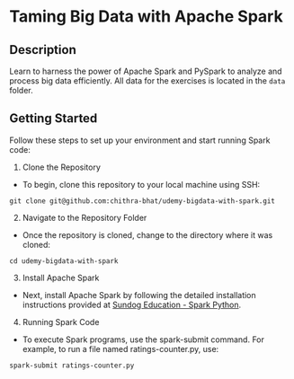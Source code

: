 # Taming Big Data with Apache Spark

## Description

Learn to harness the power of Apache Spark and PySpark to analyze and process big data efficiently. All data for the exercises is located in the `data` folder.

## Getting Started

Follow these steps to set up your environment and start running Spark code:

1. Clone the Repository
- To begin, clone this repository to your local machine using SSH:

```
git clone git@github.com:chithra-bhat/udemy-bigdata-with-spark.git
```

2. Navigate to the Repository Folder
- Once the repository is cloned, change to the directory where it was cloned:

```
cd udemy-bigdata-with-spark
```

3. Install Apache Spark 
- Next, install Apache Spark by following the detailed installation instructions provided at [Sundog Education - Spark Python](https://www.sundog-education.com/spark-python/).

4. Running Spark Code
- To execute Spark programs, use the spark-submit command. For example, to run a file named ratings-counter.py, use:

```
spark-submit ratings-counter.py
